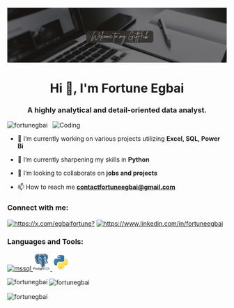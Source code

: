 ![logo](https://github.com/fortunegbai/fortunegbai/blob/main/github%20banner.png)
<h1 align="center">Hi 👋, I'm Fortune Egbai</h1>
<h3 align="center">A highly analytical and detail-oriented data analyst.</h3>
<img align="right" alt="Coding" width="400" src="https://miro.medium.com/v2/resize:fit:1200/1*DsIpnvUFCtKFEXCWLx3g5Q.gif">
<p align="left"> <img src="https://komarev.com/ghpvc/?username=fortunegbai&label=Profile%20views&color=0e75b6&style=flat" alt="fortunegbai" /> </p>

- 🔭 I’m currently working on various projects utilizing **Excel, SQL, Power Bi**

- 🌱 I’m currently sharpening my skills in **Python**

- 👯 I’m looking to collaborate on **jobs and projects**

- 📫 How to reach me **contactfortuneegbai@gmail.com**

<h3 align="left">Connect with me:</h3>
<p align="left">
<a href="https://twitter.com/https://x.com/egbaifortune?" target="blank"><img align="center" src="https://raw.githubusercontent.com/rahuldkjain/github-profile-readme-generator/master/src/images/icons/Social/twitter.svg" alt="https://x.com/egbaifortune?" height="30" width="40" /></a>
<a href="https://linkedin.com/in/https://www.linkedin.com/in/fortuneegbai" target="blank"><img align="center" src="https://raw.githubusercontent.com/rahuldkjain/github-profile-readme-generator/master/src/images/icons/Social/linked-in-alt.svg" alt="https://www.linkedin.com/in/fortuneegbai" height="30" width="40" /></a>
</p>

<h3 align="left">Languages and Tools:</h3>
<p align="left"> <a href="https://www.microsoft.com/en-us/sql-server" target="_blank" rel="noreferrer"> <img src="https://www.svgrepo.com/show/303229/microsoft-sql-server-logo.svg" alt="mssql" width="40" height="40"/> </a> <a href="https://www.postgresql.org" target="_blank" rel="noreferrer"> <img src="https://raw.githubusercontent.com/devicons/devicon/master/icons/postgresql/postgresql-original-wordmark.svg" alt="postgresql" width="40" height="40"/> </a> <a href="https://www.python.org" target="_blank" rel="noreferrer"> <img src="https://raw.githubusercontent.com/devicons/devicon/master/icons/python/python-original.svg" alt="python" width="40" height="40"/> </a> </p>

<p><img align="left" src="https://github-readme-stats.vercel.app/api/top-langs?username=fortunegbai&show_icons=true&locale=en&layout=compact" alt="fortunegbai" /></p>

<p>&nbsp;<img align="center" src="https://github-readme-stats.vercel.app/api?username=fortunegbai&show_icons=true&locale=en" alt="fortunegbai" /></p>

<p><img align="center" src="https://github-readme-streak-stats.herokuapp.com/?user=fortunegbai&" alt="fortunegbai" /></p>
